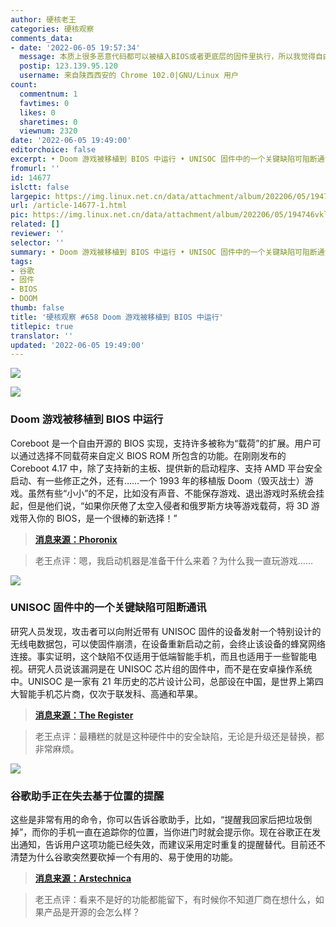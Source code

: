 ```yaml
---
author: 硬核老王
categories: 硬核观察
comments_data:
- date: '2022-06-05 19:57:34'
  message: 本质上很多恶意代码都可以被植入BIOS或者更底层的固件里执行，所以我觉得自由开源软件对个人安全具有更大的社会意义！！！
  postip: 123.139.95.120
  username: 来自陕西西安的 Chrome 102.0|GNU/Linux 用户
count:
  commentnum: 1
  favtimes: 0
  likes: 0
  sharetimes: 0
  viewnum: 2320
date: '2022-06-05 19:49:00'
editorchoice: false
excerpt: • Doom 游戏被移植到 BIOS 中运行 • UNISOC 固件中的一个关键缺陷可阻断通讯 • 谷歌助手正在失去基于位置的提醒
fromurl: ''
id: 14677
islctt: false
largepic: https://img.linux.net.cn/data/attachment/album/202206/05/194746vkl7kxzr1x37r3ke.jpg
url: /article-14677-1.html
pic: https://img.linux.net.cn/data/attachment/album/202206/05/194746vkl7kxzr1x37r3ke.jpg.thumb.jpg
related: []
reviewer: ''
selector: ''
summary: • Doom 游戏被移植到 BIOS 中运行 • UNISOC 固件中的一个关键缺陷可阻断通讯 • 谷歌助手正在失去基于位置的提醒
tags:
- 谷歌
- 固件
- BIOS
- DOOM
thumb: false
title: '硬核观察 #658 Doom 游戏被移植到 BIOS 中运行'
titlepic: true
translator: ''
updated: '2022-06-05 19:49:00'
---
```


![](/data/attachment/album/202206/05/194746vkl7kxzr1x37r3ke.jpg)


![](/data/attachment/album/202206/05/194754p1ewhwvzuuocv9zh.jpg)


### Doom 游戏被移植到 BIOS 中运行


Coreboot 是一个自由开源的 BIOS 实现，支持许多被称为“载荷”的扩展。用户可以通过选择不同载荷来自定义 BIOS ROM 所包含的功能。在刚刚发布的 Coreboot 4.17 中，除了支持新的主板、提供新的启动程序、支持 AMD 平台安全启动、有一些修正之外，还有……一个 1993 年的移植版 Doom（毁灭战士）游戏。虽然有些“小小”的不足，比如没有声音、不能保存游戏、退出游戏时系统会挂起，但是他们说，“如果你厌倦了太空入侵者和俄罗斯方块等游戏载荷，将 3D 游戏带入你的 BIOS，是一个很棒的新选择！”



> 
> **[消息来源：Phoronix](https://www.phoronix.com/scan.php?page=news_item&px=Coreboot-4.17)**
> 
> 
> 



> 
> 老王点评：嗯，我启动机器是准备干什么来着？为什么我一直玩游戏……
> 
> 
> 


![](/data/attachment/album/202206/05/194805kw5xdidj3cstf5jd.jpg)


### UNISOC 固件中的一个关键缺陷可阻断通讯


研究人员发现，攻击者可以向附近带有 UNISOC 固件的设备发射一个特别设计的无线电数据包，可以使固件崩溃，在设备重新启动之前，会终止该设备的蜂窝网络连接。事实证明，这个缺陷不仅适用于低端智能手机，而且也适用于一些智能电视。研究人员说该漏洞是在 UNISOC 芯片组的固件中，而不是在安卓操作系统中。UNISOC 是一家有 21 年历史的芯片设计公司，总部设在中国，是世界上第四大智能手机芯片商，仅次于联发科、高通和苹果。



> 
> **[消息来源：The Register](https://www.theregister.com/2022/06/03/uisoc-chip-flaw-check-point/)**
> 
> 
> 



> 
> 老王点评：最糟糕的就是这种硬件中的安全缺陷，无论是升级还是替换，都非常麻烦。
> 
> 
> 


 ![](/data/attachment/album/202206/05/194840rwgg6s1gl5iwo3io.jpg)


### 谷歌助手正在失去基于位置的提醒


这些是非常有用的命令，你可以告诉谷歌助手，比如，“提醒我回家后把垃圾倒掉”，而你的手机一直在追踪你的位置，当你进门时就会提示你。现在谷歌正在发出通知，告诉用户这项功能已经失效，而建议采用定时重复的提醒替代。目前还不清楚为什么谷歌突然要砍掉一个有用的、易于使用的功能。



> 
> **[消息来源：Arstechnica](https://arstechnica.com/gadgets/2022/06/the-google-assistant-is-losing-location-reminders-one-of-its-best-features/)**
> 
> 
> 



> 
> 老王点评：看来不是好的功能都能留下，有时候你不知道厂商在想什么，如果产品是开源的会怎么样？
> 
> 
>